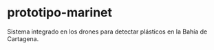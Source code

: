 # prototipo-marinet
Sistema integrado en los drones para detectar plásticos en la Bahía de Cartagena.

